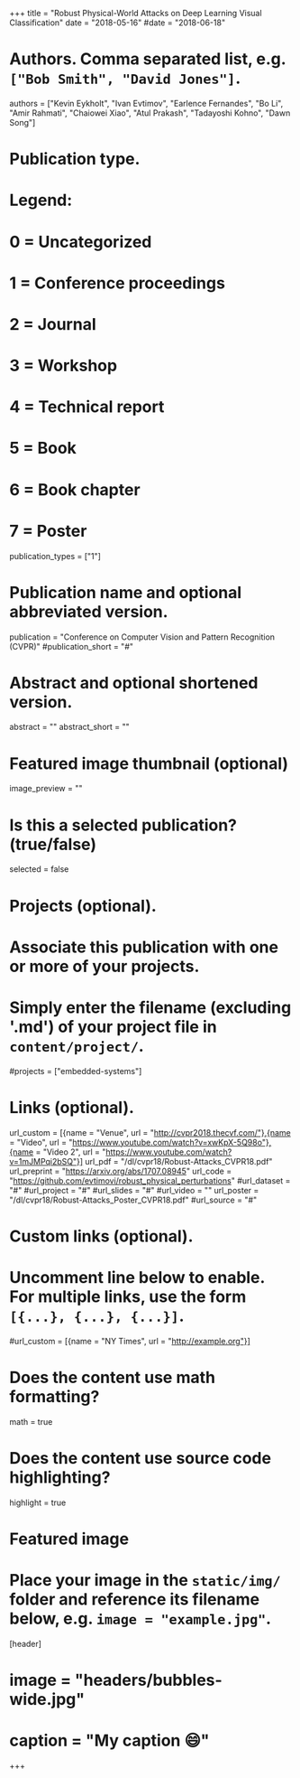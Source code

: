 +++
title = "Robust Physical-World Attacks on Deep Learning Visual Classification"
date = "2018-05-16"
#date = "2018-06-18"

# Authors. Comma separated list, e.g. `["Bob Smith", "David Jones"]`.
authors = ["Kevin Eykholt", "Ivan Evtimov", "Earlence Fernandes", "Bo Li",  "Amir Rahmati", "Chaiowei Xiao", "Atul Prakash", "Tadayoshi Kohno", "Dawn Song"]

# Publication type.
# Legend:
# 0 = Uncategorized
# 1 = Conference proceedings
# 2 = Journal
# 3 = Workshop
# 4 = Technical report
# 5 = Book
# 6 = Book chapter
# 7 = Poster
publication_types = ["1"]

# Publication name and optional abbreviated version.
publication = "Conference on Computer Vision and Pattern Recognition (CVPR)"
#publication_short = "#"

# Abstract and optional shortened version.
abstract = ""
abstract_short = ""

# Featured image thumbnail (optional)
image_preview = ""

# Is this a selected publication? (true/false)
selected = false

# Projects (optional).
#   Associate this publication with one or more of your projects.
#   Simply enter the filename (excluding '.md') of your project file in `content/project/`.
#projects = ["embedded-systems"]

# Links (optional).
url_custom = [{name = "Venue", url = "http://cvpr2018.thecvf.com/"},{name =    "Video", url = "https://www.youtube.com/watch?v=xwKpX-5Q98o"},{name =    "Video 2", url = "https://www.youtube.com/watch?v=1mJMPqi2bSQ"}]
url_pdf = "/dl/cvpr18/Robust-Attacks_CVPR18.pdf"
url_preprint = "https://arxiv.org/abs/1707.08945"
url_code = "https://github.com/evtimovi/robust_physical_perturbations"
#url_dataset = "#"
#url_project = "#"
#url_slides = "#"
#url_video = ""
url_poster = "/dl/cvpr18/Robust-Attacks_Poster_CVPR18.pdf"
#url_source = "#"


# Custom links (optional).
#   Uncomment line below to enable. For multiple links, use the form `[{...}, {...}, {...}]`.
#url_custom = [{name = "NY Times", url = "http://example.org"}]

# Does the content use math formatting?
math = true

# Does the content use source code highlighting?
highlight = true

# Featured image
# Place your image in the `static/img/` folder and reference its filename below, e.g. `image = "example.jpg"`.
[header]
# image = "headers/bubbles-wide.jpg"
# caption = "My caption :smile:"

+++
